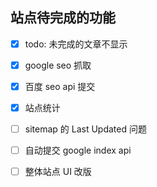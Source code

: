 ## 站点待完成的功能

 
- [x] todo: 未完成的文章不显示
- [x] google seo 抓取
- [x] 百度 seo api 提交
- [x] 站点统计

- [ ] sitemap 的 Last Updated 问题

- [ ] 自动提交 google index api 

- [ ] 整体站点 UI 改版